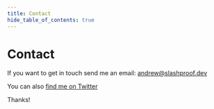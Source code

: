 ```yaml
---
title: Contact
hide_table_of_contents: true
---
```


# Contact

If you want to get in touch send me an email: [andrew@slashproof.dev](mailto:andrew@slashproof.dev)

You can also [find me on Twitter](https://twitter.com/andrewfromtx)

Thanks!
